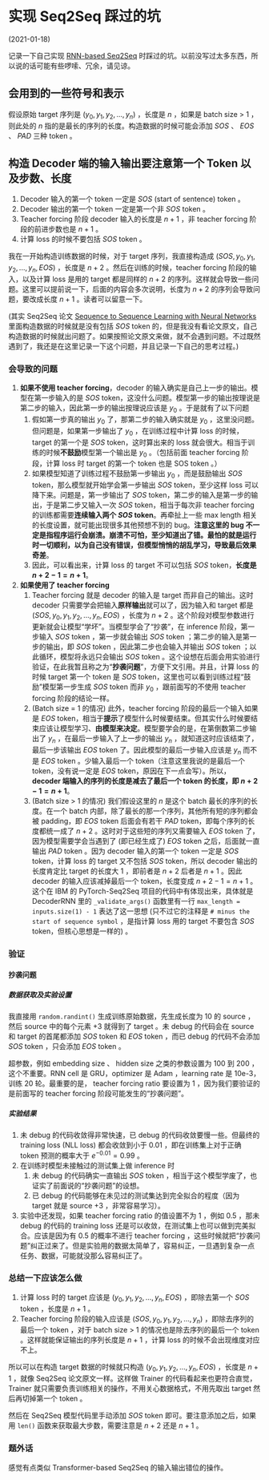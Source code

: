 # 实现 Seq2Seq 踩过的坑

(2021-01-18)

记录一下自己实现 [RNN-based Seq2Seq](https://github.com/LinjianLi/Seq2Seq-PyTorch) 时踩过的坑。以前没写过太多东西，所以说的话可能有些啰嗦、冗余，请见谅。

## 会用到的一些符号和表示

假设原始 target 序列是 $(y_{0}, y_{1}, y_{2}, ..., y_{n})$ ，长度是 $n$ ，如果是 batch size > 1 ，则此处的 $n$ 指的是最长的序列的长度。构造数据的时候可能会添加 $SOS$ 、 $EOS$ 、 $PAD$ 三种 token 。

## 构造 Decoder 端的输入输出要注意第一个 Token 以及步数、长度

1. Decoder 输入的第一个 token 一定是 $SOS$ (start of sentence) token 。
2. Decoder 输出的第一个 token 一定是第一个非 $SOS$ token 。
3. Teacher forcing 阶段 decoder 输入的长度是 $n + 1$ ，非 teacher forcing 阶段的前进步数也是 $n + 1$ 。
4. 计算 loss 的时候不要包括 $SOS$ token 。

我在一开始构造训练数据的时候，对于 target 序列，我直接构造成 $(SOS, y_{0}, y_{1}, y_{2}, ..., y_{n}, EOS)$ ，长度是 $n + 2$ 。然后在训练的时候，teacher forcing 阶段的输入，以及计算 loss 是用的 target 都是同样的 $n + 2$ 的序列。这样就会导致一些问题。这里可以提前说一下，后面的内容会多次说明，长度为 $n + 2$ 的序列会导致问题，要改成长度 $n + 1$ 。读者可以留意一下。

(其实 Seq2Seq 论文 [
Sequence to Sequence Learning with Neural Networks](https://arxiv.org/abs/1409.3215) 里面构造数据的时候就是没有包括 $SOS$ token 的，但是我没有看论文原文，自己构造数据的时候就出问题了。如果按照论文原文来做，就不会遇到问题。不过既然遇到了，我还是在这里记录一下这个问题，并且记录一下自己的思考过程。)

### 会导致的问题

1. **如果不使用 teacher forcing**，decoder 的输入确实是自己上一步的输出。模型在第一步输入的是 $SOS$ token，这没什么问题。模型第一步的输出按理说是第二步的输入，因此第一步的输出按理说应该是 $y_{0}$ 。于是就有了以下问题
    1. 假如第一步真的输出 $y_{0}$ 了，那第二步的输入确实就是 $y_{0}$ ，这里没问题。但问题是，如果第一步输出了 $y_{0}$ ，在训练过程中计算 loss 的时候，target 的第一个是 $SOS$ token，这时算出来的 loss 就会很大。相当于训练的时候**不鼓励**模型第一个输出是 $y_{0}$ 。（包括前面 teacher forcing 阶段，计算 loss 时 target 的第一个 token 也是 SOS token 。）
    2. 如果模型知道了训练过程不鼓励第一步输出 $y_{0}$ ，而是鼓励输出 $SOS$ token，那么模型就开始学会第一步输出 $SOS$ token，至少这样 loss 可以降下来。问题是，第一步输出了 $SOS$ token，第二步的输入是第一步的输出，于是第二步又输入一次 $SOS$ token，相当于每次非 teacher forcing 的训练都需要**连续输入两个 $SOS$ token**。再牵扯上一些 max length 相关的长度设置，就可能出现很多其他预想不到的 bug。**注意这里的 bug 不一定是指程序运行会崩溃。崩溃不可怕，至少知道出了错。最怕的就是运行时一切顺利，以为自己没有错误，但模型悄悄的胡乱学习，导致最后效果奇差**。
    3. 因此，可以看出来，计算 loss 的 target 不可以包括 $SOS$ token，**长度是 $n + 2 - 1 = n + 1$**。
2. **如果使用了 teacher forcing**
    1. Teacher forcing 就是 decoder 的输入是 target 而非自己的输出。这时 decoder 只需要学会把输入**原样输出**就可以了，因为输入和 target 都是 $(SOS, y_{0}, y_{1}, y_{2}, ..., y_{n}, EOS)$ ，长度为 $n + 2$ 。这个阶段对模型参数进行更新就会让模型“学坏”。当模型学会了“抄袭”，在 inference 阶段，第一步输入 $SOS$ token ，第一步就会输出 $SOS$ token ；第二步的输入是第一步的输出，即 $SOS$ token ，因此第二步也会输入并输出 $SOS$ token ；以此循环，模型将永远只会输出 $SOS$ token 。这个设想在后面会用实验进行验证，在此我暂且称之为“**抄袭问题**”，方便下文引用。并且，计算 loss 的时候 target 第一个 token 是 $SOS$ token，这里也可以看到训练过程“鼓励”模型第一步生成 $SOS$ token 而非 $y_{0}$ ，跟前面写的不使用 teacher forcing 阶段的结论一样。
    2. (Batch size = 1 的情况) 此外，teacher forcing 阶段的最后一个输入如果是 $EOS$ token，相当于**提示**了模型什么时候要结束。但其实什么时候要结束应该让模型学习、**由模型来决定**。模型要学会的是，在第倒数第二步输出了 $y_{n}$ ，在最后一步输入了上一步的输出 $y_{n}$ ，就知道这时应该结束了，最后一步该输出 $EOS$ token 了。因此模型的最后一步输入应该是 $y_{n}$ 而不是 $EOS$ token 。少输入最后一个 token（注意这里我说的是最后一个 token，没有说一定是 $EOS$ token，原因在下一点会写）。所以， **decoder 端输入的序列的长度是减去了最后一个 token 的长度，即 $n + 2 - 1 = n + 1$**。
    3. (Batch size > 1 的情况) 我们假设这里的 $n$ 是这个 batch 最长的序列的长度。在一个 batch 内部，除了最长的那一个序列，其他所有短的序列都会被 padding，即 $EOS$ token 后面会有若干 $PAD$ token，即每个序列的长度都统一成了 $n + 2$ 。这时对于这些短的序列又需要输入 $EOS$ token 了，因为模型需要学会当遇到了 (即已经生成了) $EOS$ token 之后，后面就一直输出 $PAD$ token 。因为 decoder 输入的第一个 token 一定是 $SOS$ token，计算 loss 的 target 又不包括 $SOS$ token，所以 decoder 输出的长度肯定比 target 的长度大 1 ，即前者是 $n + 2$ 后者是 $n + 1$ 。因此 decoder 的输入应该减掉最后一个 token，长度变成 $n + 2 - 1 = n + 1$ 。这个在 IBM 的 PyTorch-Seq2Seq 项目的代码中有体现出来，具体就是 DecoderRNN 里的 `_validate_args()` 函数里有一行 `max_length = inputs.size(1) - 1` 表达了这一思想 (只不过它的注释是 `# minus the start of sequence symbol` ，是指计算 loss 用的 target 不要包含 $SOS$ token，但核心思想是一样的) 。

### 验证

#### 抄袭问题

##### 数据获取及实验设置

我直接用 `random.randint()` 生成训练原始数据，先生成长度为 10 的 source ，然后 source 中的每个元素 +3 就得到了 target 。未 debug 的代码会在 source 和 target 的首尾都添加 $SOS$ token 和 $EOS$ token ，而已 debug 的代码不会添加 $SOS$ token ，只会添加 $EOS$ token 。

超参数，例如 embedding size 、 hidden size 之类的参数设置为 100 到 200 ，这个不重要。RNN cell 是 GRU，optimizer 是 Adam ，learning rate 是 10e-3，训练 20 轮。最重要的是， teacher forcing ratio 要设置为 1 ，因为我们要验证的是前面写的 teacher forcing 阶段可能发生的“抄袭问题”。

##### 实验结果

1. 未 debug 的代码收敛得非常快速，已 debug 的代码收敛要慢一些。但最终的 training loss (NLL loss) 都会收敛到小于 0.01 ，即在训练集上对于正确 token 预测的概率大于 $e^{-0.01} = 0.99$ 。
2. 在训练时模型未接触过的测试集上做 inference 时
    1. 未 debug 的代码确实一直输出 $SOS$ token ，相当于这个模型学废了，也证实了前面说的“抄袭问题”的设想。
    2. 已 debug 的代码能够在未见过的测试集达到完全拟合的程度（因为 target 就是 source +3 ，非常容易学习）。
3. 实验中还发现，如果 teacher forcing ratio 的值设置不为 1 ，例如 0.5 ，那未 debug 的代码的 training loss 还是可以收敛，在测试集上也可以做到完美拟合。应该是因为有 0.5 的概率不进行 teacher forcing ，这些时候就把“抄袭问题”纠正过来了。但是实验用的数据太简单了，容易纠正，一旦遇到复杂一点任务、数据，可能就没那么容易纠正了。

### 总结一下应该怎么做

1. 计算 loss 时的 target 应该是 $(y_{0}, y_{1}, y_{2}, ..., y_{n}, EOS)$ ，即除去第一个 $SOS$ token ，长度是 $n + 1$ 。
2. Teacher forcing 阶段的输入应该是 $(SOS, y_{0}, y_{1}, y_{2}, ..., y_{n})$ ，即除去序列的最后一个 token ，对于 batch size > 1 的情况也是除去序列的最后一个 token 。这样就能保证输出的序列长度是 $n + 1$ ，计算 loss 的时候不会出现维度对应不上。

所以可以在构造 target 数据的时候就只构造 $(y_{0}, y_{1}, y_{2}, ..., y_{n}, EOS)$ ，长度是 $n + 1$ ，就像 Seq2Seq 论文原文一样。这样做 Trainer 的代码看起来也更符合直觉，Trainer 就只需要负责训练相关的操作，不用关心数据格式，不用先取出 target 然后再切掉第一个 token 。

然后在 Seq2Seq 模型代码里手动添加 $SOS$ token 即可。要注意添加之后，如果用 `len()` 函数来获取最大步数，需要注意是 $n + 2$ 还是 $n + 1$ 。

### 题外话

感觉有点类似 Transformer-based Seq2Seq 的输入输出错位的操作。
